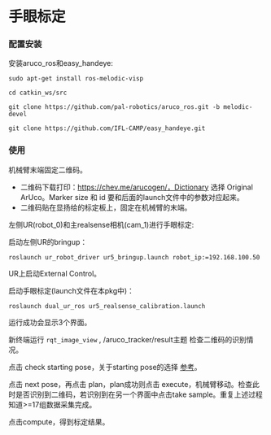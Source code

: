 # 手眼标定

### 配置安装

安装aruco_ros和easy_handeye:

```
sudo apt-get install ros-melodic-visp

cd catkin_ws/src

git clone https://github.com/pal-robotics/aruco_ros.git -b melodic-devel

git clone https://github.com/IFL-CAMP/easy_handeye.git
```

### 使用

机械臂末端固定二维码。

* 二维码下载打印：https://chev.me/arucogen/，Dictionary 选择 Original ArUco。Marker size 和 id 要和后面的launch文件中的参数对应起来。
* 二维码贴在显扬给的标定板上，固定在机械臂的末端。

左侧UR(robot_0)和主realsense相机(cam_1)进行手眼标定:

启动左侧UR的bringup：

```
roslaunch ur_robot_driver ur5_bringup.launch robot_ip:=192.168.100.50
```

UR上启动External Control。

启动手眼标定(launch文件在本pkg中)：

```
roslaunch dual_ur_ros ur5_realsense_calibration.launch
```

运行成功会显示3个界面。

新终端运行 ```rqt_image_view``` , /aruco_tracker/result主题 检查二维码的识别情况。

点击 check starting pose，关于starting pose的选择 [参考](https://github.com/IFL-CAMP/easy_handeye/issues/19#issuecomment-446971130)。

点击 next pose，再点击 plan，plan成功则点击 execute，机械臂移动。检查此时是否识别到二维码，若识别到在另一个界面中点击take sample。重复上述过程知道>=17组数据采集完成。

点击compute，得到标定结果。





